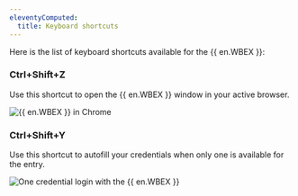 ```yaml
---
eleventyComputed:
  title: Keyboard shortcuts
---
```

Here is the list of keyboard shortcuts available for the {{ en.WBEX }}:

### Ctrl+Shift+Z

Use this shortcut to open the {{ en.WBEX }} window in your active browser.

![{{ en.WBEX }} in Chrome](https://cdnweb.devolutions.net/docs/en/dwl/Dwl4029.png)

### Ctrl+Shift+Y

Use this shortcut to autofill your credentials when only one is available for the entry.

![One credential login with the {{ en.WBEX }}](https://cdnweb.devolutions.net/docs/en/dwl/Dwl4030.png)
